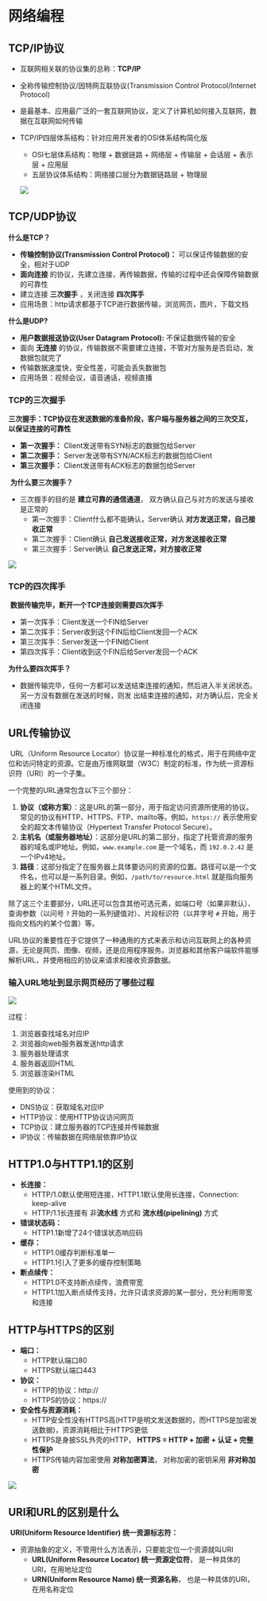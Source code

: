 # 网络编程

## TCP/IP协议

- 互联网相关联的协议集的总称：**TCP/IP**
- 全称传输控制协议/因特网互联协议(Transmission Control Protocol/Internet Protocol)

-  是最基本、应用最广泛的一套互联网协议，定义了计算机如何接入互联网，数据在互联网如何传输

- TCP/IP四层体系结构：针对应用开发者的OSI体系结构简化版

  - OSI七层体系结构：物理 + 数据链路 + 网络层 + 传输层 + 会话层 + 表示层 + 应用层
  - 五层协议体系结构：网络接口层分为数据链路层 + 物理层

  ![](image/tcp-ip.png)



## TCP/UDP协议

**什么是TCP？**

- **传输控制协议(Transmission Control Protocol)：** 可以保证传输数据的安全，相对于UDP 
- **面向连接** 的协议，先建立连接，再传输数据，传输的过程中还会保障传输数据的可靠性
- 建立连接 **三次握手** ，关闭连接 **四次挥手**
- 应用场景：http请求都基于TCP进行数据传输，浏览网页，图片，下载文档

**什么是UDP?**

- **用户数据报送协议(User Datagram Protocol):** 不保证数据传输的安全
- 面向 **无连接** 的协议，传输数据不需要建立连接，不管对方服务是否启动，发数据包就完了
- 传输数据速度快，安全性差，可能会丢失数据包
- 应用场景：视频会议，语音通话，视频直播



### TCP的三次握手

​	**三次握手：TCP协议在发送数据的准备阶段，客户端与服务器之间的三次交互，以保证连接的可靠性**	

- **第一次握手：** Client发送带有SYN标志的数据包给Server
- **第二次握手：** Server发送带有SYN/ACK标志的数据包给Client
- **第三次握手：** Client发送带有ACK标志的数据包给Server

​	**为什么要三次握手？**

- 三次握手的目的是 **建立可靠的通信通道**， 双方确认自己与对方的发送与接收是正常的
  - 第一次握手：Client什么都不能确认，Server确认 **对方发送正常，自己接收正常**
  - 第二次握手：Client确认 **自己发送接收正常，对方发送接收正常**
  - 第三次握手：Server确认 **自己发送正常，对方接收正常**

![](image/tcp.png)

### TCP的四次挥手

​	**数据传输完毕，断开一个TCP连接则需要四次挥手**

- 第一次挥手：Client发送一个FIN给Server
- 第二次挥手：Server收到这个FIN后给Client发回一个ACK
- 第三次挥手：Server发送一个FIN给Client
- 第四次挥手：Client收到这个FIN后给Server发回一个ACK

**为什么要四次挥手？**

- 数据传输完毕，任何一方都可以发送结束连接的通知，然后进入半关闭状态。另一方没有数据在发送的时候，则发 出结束连接的通知，对方确认后，完全关闭连接



## URL传输协议

​	URL（Uniform Resource Locator）协议是一种标准化的格式，用于在网络中定位和访问特定的资源。它是由万维网联盟（W3C）制定的标准，作为统一资源标识符（URI）的一个子集。

一个完整的URL通常包含以下三个部分：

1. **协议（或称方案）**：这是URL的第一部分，用于指定访问资源所使用的协议。常见的协议有HTTP、HTTPS、FTP、mailto等。例如，`https://` 表示使用安全的超文本传输协议（Hypertext Transfer Protocol Secure）。
2. **主机名（或服务器地址）**：这部分是URL的第二部分，指定了托管资源的服务器的域名或IP地址。例如，`www.example.com` 是一个域名，而 `192.0.2.42` 是一个IPv4地址。
3. **路径**：这部分指定了在服务器上具体要访问的资源的位置。路径可以是一个文件名，也可以是一系列目录。例如，`/path/to/resource.html` 就是指向服务器上的某个HTML文件。

除了这三个主要部分，URL还可以包含其他可选元素，如端口号（如果非默认）、查询参数（以问号 `?` 开始的一系列键值对）、片段标识符（以井字号 `#` 开始，用于指向文档内的某个位置）等。

URL协议的重要性在于它提供了一种通用的方式来表示和访问互联网上的各种资源，无论是网页、图像、视频，还是应用程序服务。浏览器和其他客户端软件能够解析URL，并使用相应的协议来请求和接收资源数据。



### 输入URL地址到显示网页经历了哪些过程

![](image/url.png)

过程：

1. 浏览器查找域名对应IP
2. 浏览器向web服务器发送http请求
3. 服务器处理请求
4. 服务器返回HTML
5. 浏览器渲染HTML

使用到的协议：

- DNS协议：获取域名对应IP
- HTTP协议：使用HTTP协议访问网页
- TCP协议：建立服务器的TCP连接并传输数据
- IP协议：传输数据在网络层依靠IP协议



## HTTP1.0与HTTP1.1的区别

- **长连接：** 
  - HTTP/1.0默认使用短连接，HTTP1.1默认使用长连接，Connection: keep-alive
  - HTTP/1.1长连接有 非**流水线** 方式和 **流水线(pipelining)** 方式
- **错误状态码：**
  - HTTP1.1新增了24个错误状态响应码
- **缓存：**
  - HTTP1.0缓存判断标准单一
  - HTTP1.1引入了更多的缓存控制策略
- **断点续传：**
  - HTTP1.0不支持断点续传，浪费带宽
  - HTTP1.1加入断点续传支持，允许只请求资源的某一部分，充分利用带宽和连接



## HTTP与HTTPS的区别

- **端口：**
  - HTTP默认端口80
  - HTTPS默认端口443
- **协议：**
  - HTTP的协议：http://
  - HTTPS的协议：https://
- **安全性与资源消耗：**
  - HTTP安全性没有HTTPS高(HTTP是明文发送数据的，而HTTPS是加密发送数据)，资源消耗相比于HTTPS更低
  - HTTPS是身披SSL外壳的HTTP， **HTTPS = HTTP + 加密 + 认证 + 完整性保护** 
  - HTTPS传输内容加密使用 **对称加密算法**， 对称加密的密钥采用 **非对称加密** 

![](image/https.png)



## URI和URL的区别是什么

​	**URI(Uniform Resource Identifier) 统一资源标志符：**

- 资源抽象的定义，不管用什么方法表示，只要能定位一个资源就叫URI
  -  **URL(Uniform Resource Locator) 统一资源定位符**， 是一种具体的URI，在用地址定位
  -  **URN(Uniform Resource Name) 统一资源名称**， 也是一种具体的URI，在用名称定位